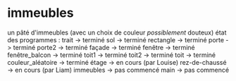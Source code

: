 # immeubles
un pâté d'immeubles (avec un choix de couleur *possiblement* douteux)
état des programmes :
trait -> terminé
sol -> terminé
rectangle -> terminé
porte -> terminé
porte2 -> terminé
façade -> terminé
fenêtre -> terminé
fenêtre_balcon -> terminé
toit1 -> terminé
toit2 -> terminé
toit -> terminé
couleur_aléatoire -> terminé
étage -> en cours (par Louise)
rez-de-chaussé -> en cours (par Liam)
immeubles -> pas commencé
main -> pas commencé
